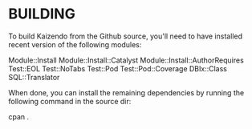 # BUILDING

To build Kaizendo from the Github source, you'll need to have installed
recent version of the following modules:

  Module::Install
  Module::Install::Catalyst
  Module::Install::AuthorRequires
  Test::EOL
  Test::NoTabs
  Test::Pod
  Test::Pod::Coverage
  DBIx::Class
  SQL::Translator


When done, you can install the remaining dependencies by running the
following command in the source dir:

  cpan .


